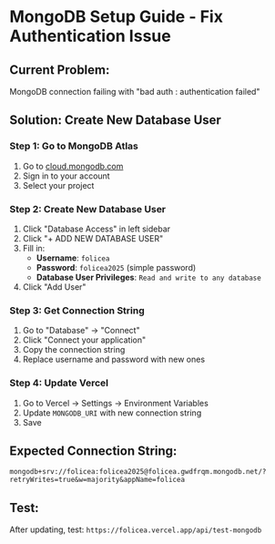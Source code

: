 # MongoDB Setup Guide - Fix Authentication Issue

## Current Problem:
MongoDB connection failing with "bad auth : authentication failed"

## Solution: Create New Database User

### Step 1: Go to MongoDB Atlas
1. Go to [cloud.mongodb.com](https://cloud.mongodb.com)
2. Sign in to your account
3. Select your project

### Step 2: Create New Database User
1. Click "Database Access" in left sidebar
2. Click "+ ADD NEW DATABASE USER"
3. Fill in:
   - **Username**: `folicea`
   - **Password**: `folicea2025` (simple password)
   - **Database User Privileges**: `Read and write to any database`
4. Click "Add User"

### Step 3: Get Connection String
1. Go to "Database" → "Connect"
2. Click "Connect your application"
3. Copy the connection string
4. Replace username and password with new ones

### Step 4: Update Vercel
1. Go to Vercel → Settings → Environment Variables
2. Update `MONGODB_URI` with new connection string
3. Save

## Expected Connection String:
```
mongodb+srv://folicea:folicea2025@folicea.gwdfrqm.mongodb.net/?retryWrites=true&w=majority&appName=folicea
```

## Test:
After updating, test: `https://folicea.vercel.app/api/test-mongodb`
